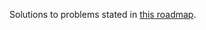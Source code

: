 Solutions to problems stated in [this roadmap](https://drive.google.com/file/d/16Jydn250Ue7K7hOfzLxw4p5jFF4ZCqWT/view).
